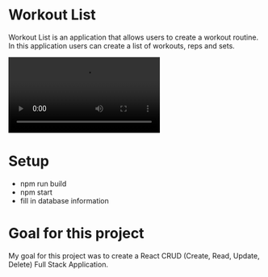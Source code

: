 # Workout List

Workout List is an application that allows users to create a workout routine.  In this application users can create a list of workouts, reps and sets.


![caption](https://linkedinpromo.s3-us-west-1.amazonaws.com/Screen+Recording+2021-03-12+at+7.02.32+PM.mov)

<blockquote class="imgur-embed-pub" lang="en" data-id="tpAomOf" data-context="false" ><a href="//imgur.com/tpAomOf"></a></blockquote><script async src="//s.imgur.com/min/embed.js" charset="utf-8"></script>

# Setup

* npm run build
* npm start
* fill in database information

# Goal for this project

My goal for this project was to create a React CRUD (Create, Read, Update, Delete) Full Stack Application.
